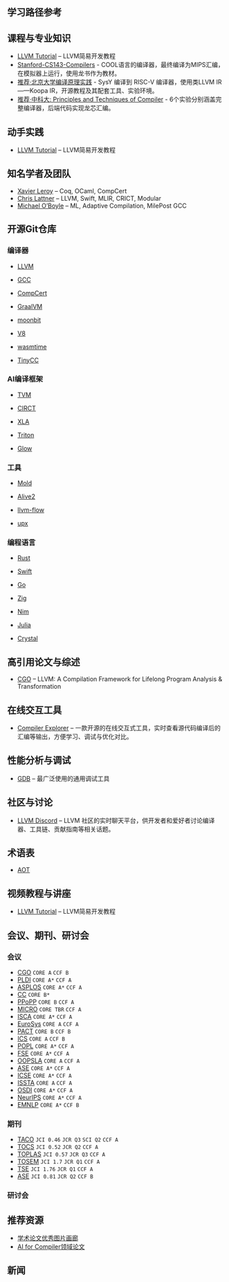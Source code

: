 ## 学习路径参考

## 课程与专业知识

- [LLVM Tutorial](https://llvm.org/docs/tutorial/) – LLVM简易开发教程
- [Stanford-CS143-Compilers](https://web.stanford.edu/class/cs143/) - COOL语言的编译器，最终编译为MIPS汇编，在模拟器上运行，使用龙书作为教材。
- [推荐·北京大学编译原理实践](https://pku-minic.github.io/online-doc/#/) - SysY 编译到 RISC-V 编译器，使用类LLVM IR——Koopa IR，开源教程及其配套工具、实验环境。
- [推荐·中科大: Principles and Techniques of Compiler](https://ustc-compiler-principles.github.io/2023/) - 6个实验分别涵盖完整编译器，后端代码实现龙芯汇编。

## 动手实践

- [LLVM Tutorial](https://llvm.org/docs/tutorial/) – LLVM简易开发教程

## 知名学者及团队

- [Xavier Leroy](https://github.com/xavierleroy) – Coq, OCaml, CompCert
- [Chris Lattner](https://en.wikipedia.org/wiki/Chris_Lattner) – LLVM, Swift, MLIR, CRICT, Modular
- [Michael O’Boyle](https://en.wikipedia.org/wiki/Michael_O%27Boyle) – ML, Adaptive Compilation, MilePost GCC

## 开源Git仓库

### 编译器

- [LLVM](https://github.com/llvm/llvm-project) <!--![llvm](https://llvm.org/img/LLVMWyvernSmall.png)-->
- [GCC](https://gcc.gnu.org/) <!--![gcc](https://upload.wikimedia.org/wikipedia/commons/a/af/GNU_Compiler_Collection_logo.svg)-->
- [CompCert](https://github.com/AbsInt/CompCert) <!--![compcert](https://compcert.org/acm-award-2.png)-->
- [GraalVM](https://github.com/oracle/graal) <!--![graal](https://github.com/oracle/graal/raw/master/.github/assets/logo_320x64.svg)-->

- [moonbit](https://github.com/moonbitlang/core) <!--![moonbit](https://avatars.githubusercontent.com/u/124848646?s=200&v=4)-->

- [V8](https://github.com/v8/v8) <!--![v8](https://avatars.githubusercontent.com/u/113781?s=200&v=4)-->

- [wasmtime](https://github.com/bytecodealliance/wasmtime) <!--![wasmtime](https://avatars.githubusercontent.com/u/54038801?s=200&v=4)-->

- [TinyCC](https://github.com/TinyCC/tinycc) <!--![v8](https://avatars.githubusercontent.com/u/18518793?s=200&v=4)-->

### AI编译框架

- [TVM](https://github.com/apache/tvm) <!--![tvm](https://raw.githubusercontent.com/apache/tvm-site/main/images/logo/tvm-logo-small.png)-->

- [CIRCT](https://github.com/llvm/circt) <!--![circt](https://circt.llvm.org/includes/img/circt-logo.svg)-->

- [XLA](https://github.com/openxla/xla) <!--![XLA](https://avatars.githubusercontent.com/u/107584881?s=200&v=4)-->

- [Triton](https://github.com/triton-lang/triton) <!--![Triton](https://camo.githubusercontent.com/94edaa23faf33f9f7e76384487d4480ebd006ce791e63aba1fdbe0cf4adc06df/68747470733a2f2f6c68352e676f6f676c6575736572636f6e74656e742e636f6d2f777a514b457354466b72674e514f394a6a68474835774676736c4a723173614c744c614a5f613646705f674e454e70767433564737426d7a74776e67553968464a615534435077476977316f7051744476546b4c72785752624f5f613132512d70644553574867746d686549486350624f4c355a4d43345453694a566535747931773d7733353137)-->

- [Glow](https://github.com/pytorch/glow) <!--![Glow](https://github.com/pytorch/glow/raw/master/docs/logo.svg)-->


### 工具

- [Mold](https://github.com/rui314/mold) <!--![v8](https://avatars.githubusercontent.com/u/47400?v=4)-->

- [Alive2](https://github.com/AliveToolkit/alive2) <!--![alive2](https://github.com/AliveToolkit/alive2/raw/master/imgs/alive2.png)-->

- [llvm-flow](https://github.com/kc-ml2/llvm-flow) <!--![llvm-flow](https://github.com/kc-ml2/llvm-flow/raw/main/logo.png)-->

- [upx](https://github.com/upx/upx) <!--![upx](assets/imgs/git/upx.png)-->

### 编程语言
- [Rust](https://github.com/rust-lang/rust) <!--![v8](https://raw.githubusercontent.com/rust-lang/www.rust-lang.org/master/static/images/rust-social-wide-light.svg)-->

- [Swift](https://github.com/swiftlang/swift) <!--![swift](https://camo.githubusercontent.com/23a4436b7a796838b682e61414bc7e99aaa6a6302b9df72e234e4fd9a3bb49df/68747470733a2f2f7777772e73776966742e6f72672f6173736574732f696d616765732f73776966742e737667)-->

- [Go](https://github.com/golang/go) <!--![go](https://camo.githubusercontent.com/ff89c51c9e5a3de2b752b37bf6ab32401b9649d7acb1633ece9a40c85ae28b95/68747470733a2f2f676f6c616e672e6f72672f646f632f676f706865722f6669766579656172732e6a7067)-->

- [Zig](https://github.com/ziglang/zig) <!--![zig](https://camo.githubusercontent.com/94febc6ff27c1d45bcbbf00a87f8b4c953f0fd01c520dbfa7b88a71be694b54d/68747470733a2f2f7a69676c616e672e6f72672f696d672f7a69672d6c6f676f2d64796e616d69632e737667)-->

- [Nim](https://github.com/nim-lang/Nim) <!--![nim](https://raw.githubusercontent.com/nim-lang/assets/master/Art/logo-crown.png)-->

- [Julia](https://github.com/JuliaLang/julia) <!--![nim](https://github.com/JuliaLang/julia/raw/master/doc/src/assets/logo.svg)--> 

- [Crystal](https://github.com/crystal-lang/crystal) <!--![nim](https://github.com/crystal-lang/crystal/raw/master/doc/assets/crystal-born-and-raised.svg)--> 

## 高引用论文与综述

- [CGO](http://dl.acm.org/doi/10.5555/977395.977673) – LLVM: A Compilation Framework for Lifelong Program Analysis & Transformation

## 在线交互工具

- [Compiler Explorer](https://godbolt.org/) – 一款开源的在线交互式工具，实时查看源代码编译后的汇编等输出，方便学习、调试与优化对比。

## 性能分析与调试

- [GDB](https://www.gnu.org/software/gdb/) – 最广泛使用的通用调试工具

## 社区与讨论

- [LLVM Discord](https://discord.com/invite/xS7Z362) – LLVM 社区的实时聊天平台，供开发者和爱好者讨论编译器、工具链、贡献指南等相关话题。

## 术语表

- [AOT](https://en.wikipedia.org/wiki/Ahead-of-time_compilation)

## 视频教程与讲座

- [LLVM Tutorial](https://llvm.org/docs/tutorial/) – LLVM简易开发教程

## 会议、期刊、研讨会

### 会议

- [CGO](https://dl.acm.org/conference/cgo) `CORE A` `CCF B`
- [PLDI](https://dl.acm.org/conference/pldi) `CORE A*` `CCF A`
- [ASPLOS](https://dl.acm.org/conference/asplos) `CORE A*` `CCF A`
- [CC](https://dl.acm.org/conference/cc) `CORE B*`
- [PPoPP](https://dl.acm.org/conference/ppopp) `CORE B` `CCF A`
- [MICRO](https://dl.acm.org/conference/micro) `CORE TBR` `CCF A`
- [ISCA](https://dl.acm.org/conference/isca) `CORE A*` `CCF A`
- [EuroSys](https://dl.acm.org/conference/eurosys) `CORE A` `CCF A`
- [PACT](https://dl.acm.org/conference/pact) `CORE B` `CCF B`
- [ICS](https://dl.acm.org/conference/ics) `CORE A` `CCF B`
- [POPL](https://dl.acm.org/conference/popl) `CORE A*` `CCF A`
- [FSE](https://dl.acm.org/conference/fse) `CORE A*` `CCF A`
- [OOPSLA](https://dl.acm.org/journal/pacmpl) `CORE A` `CCF A`
- [ASE](https://dl.acm.org/conference/ase) `CORE A*` `CCF A`
- [ICSE](https://dl.acm.org/conference/icse) `CORE A*` `CCF A`
- [ISSTA](https://dl.acm.org/conference/issta) `CORE A` `CCF A`
- [OSDI](https://dl.acm.org/conference/osdi) `CORE A*` `CCF A`
- [NeurIPS](https://dl.acm.org/conference/nips) `CORE A*` `CCF A`
- [EMNLP](https://dl.acm.org/conference/emnlp) `CORE A*` `CCF B`

### 期刊

- [TACO](https://dl.acm.org/journal/taco) `JCI 0.46` `JCR Q3` `SCI Q2` `CCF A`
- [TOCS](https://dl.acm.org/journal/tocs) `JCI 0.52` `JCR Q2` `CCF A`
- [TOPLAS](https://dl.acm.org/journal/toplas) `JCI 0.57` `JCR Q3` `CCF A`
- [TOSEM](https://dl.acm.org/journal/tosem) `JCI 1.7` `JCR Q1` `CCF A`
- [TSE](https://ieeexplore.ieee.org/xpl/RecentIssue.jsp?punumber=32) `JCI 1.76` `JCR Q1` `CCF A`
- [ASE](https://link.springer.com/journal/10515) `JCI 0.81` `JCR Q2` `CCF B`

### 研讨会

## 推荐资源

- [学术论文优秀图片画廊](https://yilingqinghan.github.io/paper-chart-gallery/)
- [AI for Compiler领域论文](https://yilingqinghan.github.io/AI4Compiler-Collection/)

## 新闻
